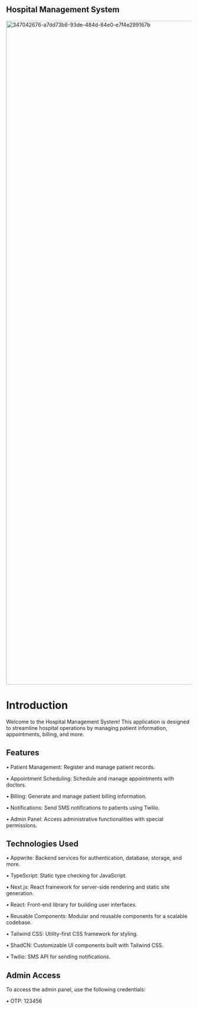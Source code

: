 ## Hospital Management System

<img width="1800" alt="347042676-a7dd73b6-93de-484d-84e0-e7f4e299167b" src="https://github.com/user-attachments/assets/d71b780b-bc1b-48b9-82c7-1f198759e510">

# Introduction
Welcome to the Hospital Management System! This application is designed to streamline hospital operations by managing patient information, appointments, billing, and more.


## Features
• Patient Management: Register and manage patient records.

• Appointment Scheduling: Schedule and manage appointments with doctors.

• Billing: Generate and manage patient billing information.

• Notifications: Send SMS notifications to patients using Twilio.

• Admin Panel: Access administrative functionalities with special permissions.

## Technologies Used
• Appwrite: Backend services for authentication, database, storage, and more.

• TypeScript: Static type checking for JavaScript.

• Next.js: React framework for server-side rendering and static site generation.

• React: Front-end library for building user interfaces.

• Reusable Components: Modular and reusable components for a scalable codebase.

• Tailwind CSS: Utility-first CSS framework for styling.

• ShadCN: Customizable UI components built with Tailwind CSS.

• Twilio: SMS API for sending notifications.

## Admin Access
To access the admin panel, use the following credentials:

• OTP: 123456

